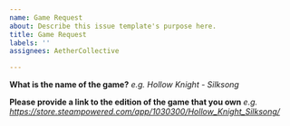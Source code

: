 ```yaml
---
name: Game Request
about: Describe this issue template's purpose here.
title: Game Request
labels: ''
assignees: AetherCollective

---
```


**What is the name of the game?**
*e.g. Hollow Knight - Silksong*

**Please provide a link to the edition of the game that you own**
*e.g. https://store.steampowered.com/app/1030300/Hollow_Knight_Silksong/*

